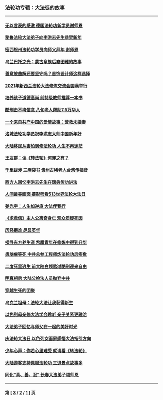 ### 法轮功专辑：大法徒的故事
---
#### [无以言表的感激 德国法轮功新学员谢师恩](../../pages/nf1147481/n13543790.md?02080430) 
#### [秘鲁法轮大法弟子向李洪志先生恭贺新年](../../pages/nf1147481/n13540182.md?02080430) 
#### [密西根州法轮功学员向师父拜年 谢师恩](../../pages/nf1147481/n13538183.md?02080430) 
#### [乌兰巴托之光：蒙古皇族后裔图雅的故事](../../pages/nf1147481/n13155759.md?02080430) 
#### [善意被曲解还要坚守吗？首饰设计师这样选择](../../pages/nf1147481/n13077575.md?02080430) 
#### [2021年新西兰法轮大法修炼交流会圆满举行](../../pages/nf1147481/n13033149.md?02080430) 
#### [培养孩子道德高尚 前特级教师推荐一本书](../../pages/nf1147481/n12938640.md?02080430) 
#### [酷刑击不垮信念 八旬老人帮助7.5万华人](../../pages/nf1147481/n12880712.md?02080430) 
#### [一个来自共产中国的爱情故事：营救未婚妻](../../pages/nf1147481/n12778386.md?02080430) 
#### [洛城法轮功学员祝李洪志大师中国新年好](../../pages/nf1147481/n12724685.md?02080430) 
#### [大陆移民从害怕到修法轮功 人生不再迷茫](../../pages/nf1147481/n12414325.md?02080430) 
#### [王友群：读《转法轮》何罪之有？](../../pages/nf1147481/n12408647.md?02080430) 
#### [千里跋涉 三麻袋书 贵州古稀老人台湾传福音](../../pages/nf1147481/n12198750.md?02080430) 
#### [西方人回忆李洪志先生在瑞典传功讲法](../../pages/nf1147481/n12099607.md?02080430) 
#### [人间最美画面 摄影师看513世界法轮大法日](../../pages/nf1147481/n12094118.md?02080430) 
#### [姜光宇：人生如逆旅 大法伴我行](../../pages/nf1147481/n12088664.md?02080430) 
#### [《求救信》主人公离奇身亡 观众质疑死因](../../pages/nf1147481/n11845215.md?02080430) 
#### [历经磨难 尽显英华](../../pages/nf1147481/n11723297.md?02080430) 
#### [探寻东方养生道 希腊青年在修炼中得到升华](../../pages/nf1147481/n11494502.md?02080430) 
#### [患脑瘤等死 中共总参工程师炼法轮功后痊愈](../../pages/nf1147481/n11466682.md?02080430) 
#### [二度死里逃生 前大陆白领熬过酷刑迎来自由](../../pages/nf1147481/n11368594.md?02080430) 
#### [明真相后 大陆公检法人员抛弃中共](../../pages/nf1147481/n11358618.md?02080430) 
#### [穿越生死的团聚](../../pages/nf1147481/n11258922.md?02080430) 
#### [乌克兰祖母：法轮大法让我获得新生](../../pages/nf1147481/n11269457.md?02080430) 
#### [以色列母亲修大法学会聆听 亲子关系更融洽](../../pages/nf1147481/n11268195.md?02080430) 
#### [大法弟子回忆与师父在一起的美好时光](../../pages/nf1147481/n11267759.md?02080430) 
#### [庆法轮大法日 以色列女画家感悟大法指引方向](../../pages/nf1147481/n11267735.md?02080430) 
#### [少年心声：你若心里难受 就请看《转法轮》](../../pages/nf1147481/n11267496.md?02080430) 
#### [大陆游客支持佩服法轮功 三退景点故事多](../../pages/nf1147481/n11267378.md?02080430) 
#### [同化“真、善、忍” 长春大法弟子颂师恩](../../pages/nf1147481/n11266497.md?02080430) 

---
#### 第 [ [3](./3.md?02080430) / [2](./2.md?02080430) / [1](./1.md?02080430) ] 页

